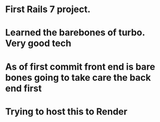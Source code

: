# First Rails 7 project.
# Learned the barebones of turbo. Very good tech

# As of first commit front end is bare bones going to take care the back end first
# Trying to host this to Render
